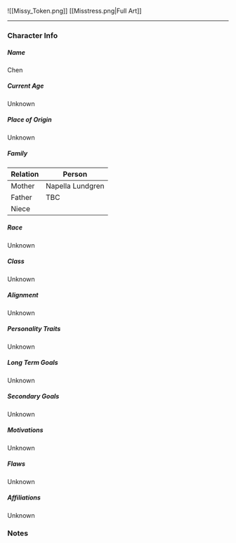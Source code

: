 ![[Missy_Token.png]]
[[Misstress.png|Full Art]]

---
### Character Info

##### Name 
Chen

##### Current Age
Unknown

##### Place of Origin
Unknown

##### Family
| Relation | Person |
| --- | --- |
| Mother | Napella Lundgren |
| Father | TBC |
| Niece | 

##### Race
Unknown

##### Class
Unknown

##### Alignment
Unknown

##### Personality Traits
Unknown

##### Long Term Goals
Unknown

##### Secondary Goals
Unknown

##### Motivations
Unknown

##### Flaws
Unknown

##### Affiliations
Unknown

### Notes
